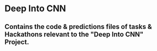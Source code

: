 # Deep Into CNN
## Contains the code & predictions files of tasks & Hackathons relevant to the "Deep Into CNN" Project.
